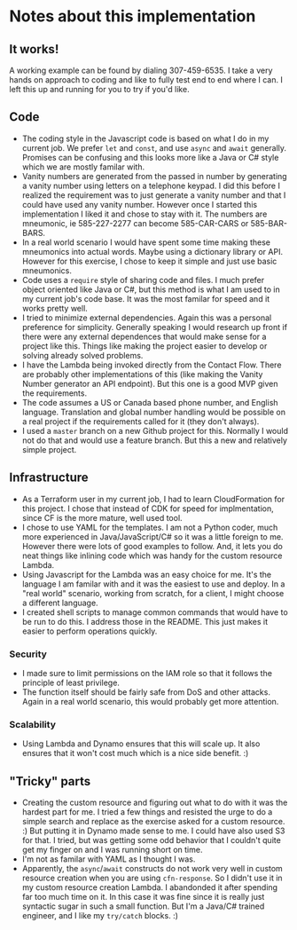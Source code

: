 # Notes about this implementation

## It works!
A working example can be found by dialing 307-459-6535.  I take a very hands on approach to coding and like to fully test end to end where I can.
I left this up and running for you to try if you'd like.
## Code
* The coding style in the Javascript code is based on what I do in my current job.  We prefer `let` and `const`, and use `async` and `await` generally.  Promises can be confusing and this looks more like a Java or C# style which we are mostly familar with.
* Vanity numbers are generated from the passed in number by generating a vanity number using letters on a telephone keypad.
  I did this before I realized the requirement was to just generate a vanity number and that I could have used any vanity number.  However once I started this implementation I liked it and chose to stay with it. The numbers are mneumonic, ie 585-227-2277 can become 585-CAR-CARS or 585-BAR-BARS.
* In a real world scenario I would have spent some time making these mneumonics into actual words.  Maybe using a dictionary library or API.  		However for this exercise, I chose to keep it simple and just use basic mneumonics.
* Code uses a `require` style of sharing code and files.  I much prefer object oriented like Java or C#, but this method is what I am used to
  in my current job's code base.  It was the most familar for speed and it works pretty well.
* I tried to minimize external dependencies. Again this was a personal preference for simplicity.  Generally speaking I would research up front if there were any external dependences that would make sense for a project like this.  Things like making the project easier to develop or solving already solved problems.
* I have the Lambda being invoked directly from the Contact Flow.  There are probably other implementations of this (like making the Vanity Number generator an API endpoint). But this one is a good MVP given the requirements.
* The code assumes a US or Canada based phone number, and English language.  Translation and global number handling would be possible on a real project if the requirements called for it (they don't always).
* I used a `master` branch on a new Github project for this.  Normally I would not do that and would use a feature branch. But this a new and relatively simple project.

## Infrastructure
* As a Terraform user in my current job, I had to learn CloudFormation for this project.  I chose that instead of CDK for speed for implmentation, since CF is the more mature, well used tool.
* I chose to use YAML for the templates.  I am not a Python coder, much more experienced in Java/JavaScript/C# so it was a little foreign to me.  However there were lots of good examples to follow.  And, it lets you do neat things like inlining code which was handy for the custom resource Lambda.
* Using Javascript for the Lambda was an easy choice for me. It's the language I am familar with and it was the easiest to use and deploy.  In a "real world" scenario, working from scratch, for a client, I might choose a different language.
* I created shell scripts to manage common commands that would have to be run to do this.  I address those in the README.  This just makes it easier to perform operations quickly.
### Security
* I made sure to limit permissions on the IAM role so that it follows the principle of least privilege.
* The function itself should be fairly safe from DoS and other attacks.  Again in a real world scenario, this would probably get more attention.
### Scalability
* Using Lambda and Dynamo ensures that this will scale up.  It also ensures that it won't cost much which is a nice side benefit. :)

## "Tricky" parts
* Creating the custom resource and figuring out what to do with it was the hardest part for me.  I tried a few things and resisted the urge to do a simple search and replace as the exercise asked for a custom resource. :)  But putting it in Dynamo made sense to me.  I could have also used S3 for that.  I tried, but was getting some odd behavior that I couldn't quite get my finger on and I was running short on time.
* I'm not as familar with YAML as I thought I was.
* Apparently, the `async`/`await` constructs do not work very well in custom resource creation when you are using `cfn-response`.   So I didn't use it in my custom resource creation Lambda.  I abandonded it after spending far too much time on it. In this case it was fine since it is really just syntactic sugar in such a small function.  But I'm a Java/C# trained engineer, and I like my `try/catch` blocks. :)
